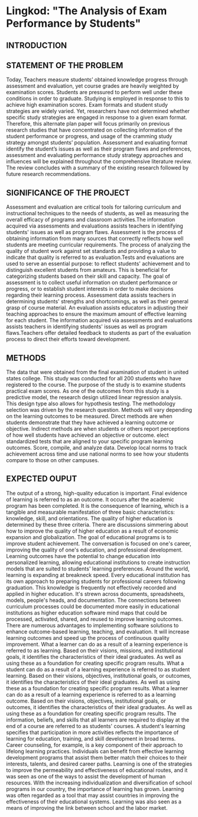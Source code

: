 # Lingkod: "The Analysis of Exam Performance by Students"

## INTRODUCTION


## STATEMENT OF THE PROBLEM
Today, Teachers measure students’ obtained knowledge progress through assessment and evaluation, yet course grades are heavily weighted by examination scores. Students are pressured to perform well under these conditions in order to graduate. Studying is employed in response to this to achieve high examination scores. Exam formats and student study strategies are widely varied. Yet, researchers have not determined whether specific study strategies are engaged in response to a given exam format. Therefore, this alternate plan paper will focus primarily on previous research studies that have concentrated on collecting information of the student performance or progress, and usage of the cramming study strategy amongst students’ population. Assessment and evaluating format identify the student’s issues as well as their program flaws and preferences, assessment and evaluating performance study strategy approaches and influences will be explained throughout the comprehensive literature review. The review concludes with a summary of the existing research followed by future research recommendations.


## SIGNIFICANCE OF THE PROJECT
Assessment and evaluation are critical tools for tailoring curriculum and instructional techniques to the needs of students, as well as measuring the overall efficacy of programs and classroom activities.The information acquired via assessments and evaluations assists teachers in identifying students' issues as well as program flaws. Assessment is the process of obtaining information from many sources that correctly reflects how well students are meeting curricular requirements. The process of analyzing the quality of student work against set standards and providing a value to indicate that quality is referred to as evaluation.Tests and evaluations are used to serve an essential purpose: to reflect students' achievement and to distinguish excellent students from amateurs. This is beneficial for categorizing students based on their skill and capacity.
The goal of assessment is to collect useful information on student performance or progress, or to establish student interests in order to make decisions regarding their learning process. Assessment data assists teachers in determining students' strengths and shortcomings, as well as their general grasp of course material. An evaluation assists educators in adjusting their teaching approaches to ensure the maximum amount of effective learning for each student.  The information acquired via assessments and evaluations assists teachers in identifying students' issues as well as program flaws.Teachers offer detailed feedback to students as part of the evaluation process to direct their efforts toward development.


## METHODS
The data that were obtained from the final examination of student in united states college. This study was conducted for all 200 students who have registered to the course. The purpose of the study is to examine students practical exam scores. As one of the outcomes from this study is a predictive model, 
the research design utilized linear regression analysis. This design type also allows for 
hypothesis testing. The methodology selection was driven by the research question. Methods will vary depending on the learning outcomes to be measured.  Direct methods are when students demonstrate that they have achieved a learning outcome or objective.  Indirect methods are when students or others report perceptions of how well students have achieved an objective or outcome. elect standardized tests that are aligned to your specific program learning outcomes. Score, compile, and analyze data. Develop local norms to track achievement across time and use national norms to see how your students compare to those on other campuses.

## EXPECTED OUPUT
The output of a strong, high-quality education is important. Final evidence of learning is referred to as an outcome. It occurs after the academic program has been completed. It is the consequence of learning, which is a tangible and measurable manifestation of three basic characteristics: knowledge, skill, and orientations. The quality of higher education is determined by these three criteria. There are discussions simmering about how to improve the quality of higher education as a result of economic expansion and globalization. The goal of educational programs is to improve student achievement. The conversation is focused on one's career, improving the quality of one's education, and professional development.
Learning outcomes have the potential to change education into personalized learning, allowing educational institutions to create instruction models that are suited to students' learning preferences. Around the world, learning is expanding at breakneck speed. Every educational institution has its own approach to preparing students for professional careers following graduation. This knowledge is frequently not effectively recorded and applied in higher education. It's strewn across documents, spreadsheets, models, people's heads, and documentation. The connections between curriculum processes could be documented more easily in educational institutions as higher education software mind maps that could be processed, activated, shared, and reused to improve learning outcomes. There are numerous advantages to implementing software solutions to enhance outcome-based learning, teaching, and evaluation. It will increase learning outcomes and speed up the process of continuous quality improvement.
What a learner can do as a result of a learning experience is referred to as learning. Based on their visions, missions, and institutional goals, it identifies the characteristics of their ideal graduates. As well as using these as a foundation for creating specific program results. What a student can do as a result of a learning experience is referred to as student learning. Based on their visions, objectives, institutional goals, or outcomes, it identifies the characteristics of their ideal graduates. As well as using these as a foundation for creating specific program results. What a learner can do as a result of a learning experience is referred to as a learning outcome. Based on their visions, objectives, institutional goals, or outcomes, it identifies the characteristics of their ideal graduates. As well as using these as a foundation for creating specific program results. The information, beliefs, and skills that all learners are required to display at the end of a course are referred to as students' courses.
A student's learning specifies that participation in more activities reflects the importance of learning for education, training, and skill development in broad terms. Career counseling, for example, is a key component of their approach to lifelong learning practices. Individuals can benefit from effective learning development programs that assist them better match their choices to their interests, talents, and desired career paths.
Learning is one of the strategies to improve the permeability and effectiveness of educational routes, and it was seen as one of the ways to assist the development of human resources. With the increasing individualization and diversification of school programs in our country, the importance of learning has grown. Learning was often regarded as a tool that may assist countries in improving the effectiveness of their educational systems. Learning was also seen as a means of improving the link between school and the labor market.

